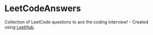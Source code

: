 # LeetCodeAnswers
Collection of LeetCode questions to ace the coding interview! - Created using [LeetHub](https://github.com/QasimWani/LeetHub).

